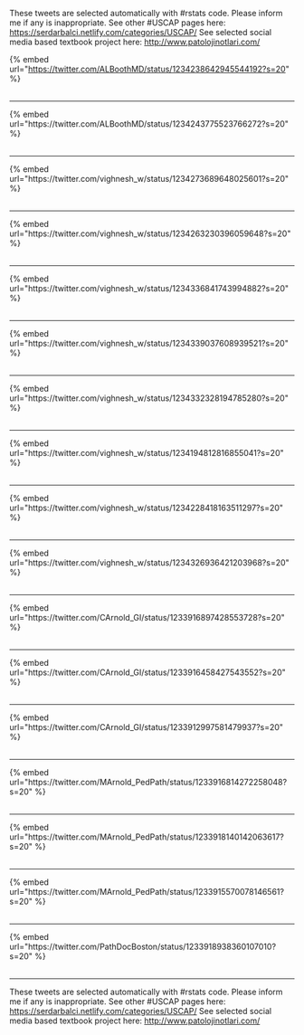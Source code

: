

These tweets are selected automatically with #rstats code. Please inform me if any is inappropriate.
See other #USCAP pages here: https://serdarbalci.netlify.com/categories/USCAP/ 
See selected social media based textbook project here: http://www.patolojinotlari.com/

{% embed url="https://twitter.com/ALBoothMD/status/1234238642945544192?s=20" %}<br>
<br>
<hr>
{% embed url="https://twitter.com/ALBoothMD/status/1234243775523766272?s=20" %}<br>
<br>
<hr>
{% embed url="https://twitter.com/vighnesh_w/status/1234273689648025601?s=20" %}<br>
<br>
<hr>
{% embed url="https://twitter.com/vighnesh_w/status/1234263230396059648?s=20" %}<br>
<br>
<hr>
{% embed url="https://twitter.com/vighnesh_w/status/1234336841743994882?s=20" %}<br>
<br>
<hr>
{% embed url="https://twitter.com/vighnesh_w/status/1234339037608939521?s=20" %}<br>
<br>
<hr>
{% embed url="https://twitter.com/vighnesh_w/status/1234332328194785280?s=20" %}<br>
<br>
<hr>
{% embed url="https://twitter.com/vighnesh_w/status/1234194812816855041?s=20" %}<br>
<br>
<hr>
{% embed url="https://twitter.com/vighnesh_w/status/1234228418163511297?s=20" %}<br>
<br>
<hr>
{% embed url="https://twitter.com/vighnesh_w/status/1234326936421203968?s=20" %}<br>
<br>
<hr>
{% embed url="https://twitter.com/CArnold_GI/status/1233916897428553728?s=20" %}<br>
<br>
<hr>
{% embed url="https://twitter.com/CArnold_GI/status/1233916458427543552?s=20" %}<br>
<br>
<hr>
{% embed url="https://twitter.com/CArnold_GI/status/1233912997581479937?s=20" %}<br>
<br>
<hr>
{% embed url="https://twitter.com/MArnold_PedPath/status/1233916814272258048?s=20" %}<br>
<br>
<hr>
{% embed url="https://twitter.com/MArnold_PedPath/status/1233918140142063617?s=20" %}<br>
<br>
<hr>
{% embed url="https://twitter.com/MArnold_PedPath/status/1233915570078146561?s=20" %}<br>
<br>
<hr>
{% embed url="https://twitter.com/PathDocBoston/status/1233918938360107010?s=20" %}<br>
<br>
<hr>


These tweets are selected automatically with #rstats code. Please inform me if any is inappropriate.
See other #USCAP pages here: https://serdarbalci.netlify.com/categories/USCAP/ 
See selected social media based textbook project here: http://www.patolojinotlari.com/
